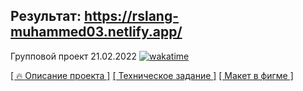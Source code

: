 ## Результат: https://rslang-muhammed03.netlify.app/

Групповой проект 21.02.2022 [![wakatime](https://wakatime.com/badge/user/d4d82fd4-7c59-47e7-be87-f3e1af2700c6/project/78cf9aae-7753-4fe7-9b3d-dc5df49e8c91.svg)](https://wakatime.com/badge/user/d4d82fd4-7c59-47e7-be87-f3e1af2700c6/project/78cf9aae-7753-4fe7-9b3d-dc5df49e8c91)

[[ 🔥 Описание проекта ]](https://github.com/u1f5a4/JSFE2021Q3-rslang/pull/1)
[[ Техническое задание ]](https://telegra.ph/Zadanie-RS-Lang-06-25)
[[ Макет в фигме ]](https://www.figma.com/file/EV65f1EiBKUyP5pC1rLQPv/rslang-v2)
